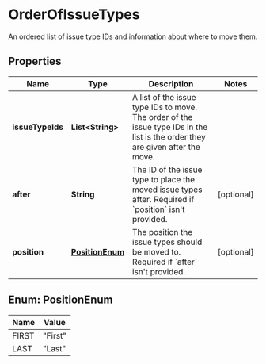 

# OrderOfIssueTypes

An ordered list of issue type IDs and information about where to move them.

## Properties

| Name | Type | Description | Notes |
|------------ | ------------- | ------------- | -------------|
|**issueTypeIds** | **List&lt;String&gt;** | A list of the issue type IDs to move. The order of the issue type IDs in the list is the order they are given after the move. |  |
|**after** | **String** | The ID of the issue type to place the moved issue types after. Required if &#x60;position&#x60; isn&#39;t provided. |  [optional] |
|**position** | [**PositionEnum**](#PositionEnum) | The position the issue types should be moved to. Required if &#x60;after&#x60; isn&#39;t provided. |  [optional] |



## Enum: PositionEnum

| Name | Value |
|---- | -----|
| FIRST | &quot;First&quot; |
| LAST | &quot;Last&quot; |



